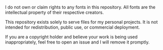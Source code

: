 I do not own or claim rights to any fonts in this repository. All fonts are the intellectual property of their respective creators.

This repository exists solely to serve files for my personal projects.
It is not intended for redistribution, public use, or commercial deployment.

If you are a copyright holder and believe your work is being used inappropriately, feel free to open an issue and I will remove it promptly. 
